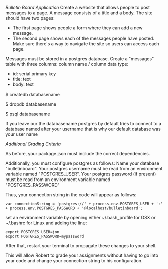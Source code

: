 *Bulletin Board Application*
Create a website that allows people to post messages to a page. A message consists of a title and a body.
The site should have two pages:
- The first page shows people a form where they can add a new message.
- The second page shows each of the messages people have posted.
Make sure there's a way to navigate the site so users can access each page.

Messages must be stored in a postgres database. Create a "messages" table with three columns:
column name / column data type:

- id: serial primary key
- title: text
- body: text


$ createdb databasename

$ dropdb databasename

$ psql databasename

If you leave our the databasename postgres by default tries to connect to a database named after your username that is why our default database was your user name



*Additional Grading Criteria*

As before, your package.json must include the correct dependencies.

Additionally, you must configure postgres as follows:
Name your database "bulletinboard".
Your postgres username must be read from an environment variable named "POSTGRES_USER".
Your postgres password (if present) must be read from an environment variable named "POSTGRES_PASSWORD"

Thus, your connection string in the code will appear as follows:

```
var connectionString = 'postgres://' + process.env.POSTGRES_USER + ':' + process.env.POSTGRES_PASSWORD + '@localhost/bulletinboard';
```

set an environment variable by opening either ~/.bash_profile for OSX or ~/.bashrc for Linux and adding the line:

```
export POSTGRES_USER=jon
export POSTGRES_PASSWORD=mypassword
```

After that, restart your terminal to propagate these changes to your shell.

This will allow Robert to grade your assignments without having to go into your code and change your connection string to his configuration.
